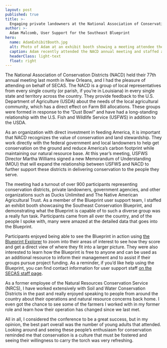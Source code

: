 ```yaml
---
layout: post
published: true
title: >-
  Engaging private landowners at the National Association of Conservation Districts annual meeting
author: >-
  Adam Malcomb, User Support for the Southeast Blueprint
hero:
  name: AdamExhibitBooth.jpg
  alt: Photo of Adam at an exhibit booth showing a meeting attendee the Southeast Conservation Blueprint on a large screen.
  caption: Adam recently attended the NACD annual meeting and staffed an exhibit booth on behalf of SECAS.
  headerClass: light-text
  float: right
---
```

The National Association of Conservation Districts (NACD) held their 77th annual meeting last month in New Orleans, and I had the pleasure of attending on behalf of SECAS. The NACD is a group of local representatives from every single county (or parish, if you’re in Louisiana) in every single state and territory across the country. They provide feedback to the U.S. Department of Agriculture (USDA) about the needs of the local agricultural community, which has a direct effect on Farm Bill allocations. These groups were formed in response to the “Dust Bowl” and have had a long-standing relationship with the U.S. Fish and Wildlife Service (USFWS) in addition to the USDA.<!--more-->

As an organization with direct investment in feeding America, it is important that NACD recognizes the value of conservation and land stewardship. They work directly with the federal government and local landowners to help get conservation on the ground and reduce America’s carbon footprint while maintaining our natural resource base. At this year’s meeting, USFWS Director Martha Williams signed a new Memorandum of Understanding (MOU) that will expand the relationship between USFWS and NACD to further support these districts in delivering conservation to the people they serve. 

The meeting had a turnout of over 900 participants representing conservation districts, private landowners, government agencies, and other organizations such as Ducks Unlimited and The Native American Agricultural Trust. As a member of the Blueprint user support team, I staffed an exhibit booth showcasing the Southeast Conservation Blueprint, and demonstrating what the Blueprint is capable of to such a diverse group was a really fun task. Participants came from all over the country, and of the people I spoke with, many were amazed at the detailed data that goes into the Blueprint. 

Participants enjoyed being able to see the Blueprint in action using [the Blueprint Explorer](https://blueprint.geoplatform.gov/southeast/) to zoom into their areas of interest to see how they score and get a direct view of where they fit into a larger picture. They were also interested to learn how the Blueprint is free to anyone and can be used as an additional resource to inform their management and to assist if their groups pursue project funding. As a reminder, if you’d like help using the Blueprint, you can find contact information for user support staff [on the SECAS staff page](https://secassoutheast.org/staff).

As a former employee of the Natural Resources Conservation Service (NRCS), I have worked extensively with Soil and Water Conservation Districts in the past and really enjoyed speaking to people from around the country about their operations and natural resource concerns back home. I even got the chance to see some of the farmers I worked with in my former role and learn how their operation has changed since we last met.

All in all, I considered the conference to be a great success, but in my opinion, the best part overall was the number of young adults that attended. Looking around and seeing these people’s enthusiasm for conservation reminded me that conservation is a culture that must be fostered and seeing their willingness to carry the torch was very refreshing.
